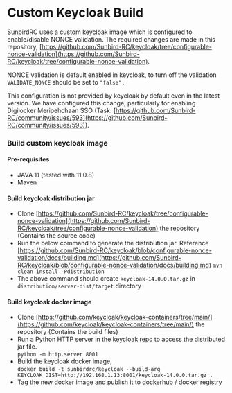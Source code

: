 # Custom Keycloak Build

SunbirdRC uses a custom keycloak image which is configured to enable/disable NONCE validation. The required changes are made in this repository, [https://github.com/Sunbird-RC/keycloak/tree/configurable-nonce-validation](https://github.com/Sunbird-RC/keycloak/tree/configurable-nonce-validation).

NONCE validation is default enabled in keycloak, to turn off the validation `VALIDATE_NONCE` should be set to `"false".`

This configuration is not provided by keycloak by default even in the latest version. We have configured this change, particularly for enabling Digilocker Meripehchaan SSO (Task: [https://github.com/Sunbird-RC/community/issues/593](https://github.com/Sunbird-RC/community/issues/593)).

### Build custom keycloak image

#### Pre-requisites

* JAVA 11 (tested with 11.0.8)
* Maven

#### Build keycloak distribution jar

* Clone [https://github.com/Sunbird-RC/keycloak/tree/configurable-nonce-validation](https://github.com/Sunbird-RC/keycloak/tree/configurable-nonce-validation) the repository (Contains the source code)
* Run the below command to generate the distribution jar. Reference [https://github.com/Sunbird-RC/keycloak/blob/configurable-nonce-validation/docs/building.md](https://github.com/Sunbird-RC/keycloak/blob/configurable-nonce-validation/docs/building.md) `mvn clean install -Pdistribution`&#x20;
* The above command should create `keycloak-14.0.0.tar.gz` in `distribution/server-dist/target` directory&#x20;

#### Build keycloak docker image

* Clone [https://github.com/keycloak/keycloak-containers/tree/main/](https://github.com/keycloak/keycloak-containers/tree/main/) the repository (Contains the build files)
* Run a Python HTTP server in the [keycloak repo](custom-keycloak-build.md#build-keycloak-distribution-jar) to access the distributed jar file. \
  `python -m http.server 8001`
* Build the keycloak docker image,\
  `docker build -t sunbirdrc/keycloak --build-arg KEYCLOAK_DIST=http://192.168.1.13:8001/keycloak-14.0.0.tar.gz .`
* Tag the new docker image and publish it to dockerhub / docker registry



